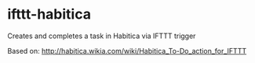 # ifttt-habitica
Creates and completes a task in Habitica via IFTTT trigger

Based on: http://habitica.wikia.com/wiki/Habitica_To-Do_action_for_IFTTT

